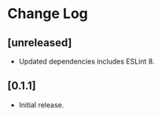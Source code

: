 # Change Log

## [unreleased]

* Updated dependencies includes ESLint 8.

## [0.1.1]

* Initial release.
